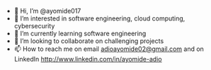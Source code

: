 - 👋 Hi, I’m @ayomide017
- 👀 I’m interested in software engineering, cloud computing, cybersecurity 
- 🌱 I’m currently learning software engineering 
- 💞️ I’m looking to collaborate on challenging projects 
- 📫 How to reach me on email adioayomide02@gmail.com and on LinkedIn http://www.linkedin.com/in/ayomide-adio 

<!---
ayomide017/ayomide017 is a ✨ special ✨ repository because its `README.md` (this file) appears on your GitHub profile.
You can click the Preview link to take a look at your changes.
--->
